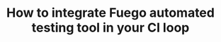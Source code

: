 ---
categories:
- bkk19
description: During the first Automated Testing Summit [1], developers of some of
  the most popular open source testing projects in the world gathered in Edinburgh
  to discuss how to collaborate and share testing efforts in the future.<br><br>In
  this session, I will first introduce Fuego as a black box and show how Fuego can
  work together with existing testing tools to form a complete CI loop. Next, I will
  show a modularized view of Fuego internals, and explain how specific modules can
  be shared with other testing tools. The talk will be illustrated with examples,
  and will not require previous knowledge on Fuego.&nbsp;<br><br>[1] https://elinux.org/Automated_Testing_Summit
image:
  featured: 'true'
  path: /assets/images/featured-images/bkk19/BKK19-TR07.png
session_attendee_num: '0'
session_id: BKK19-TR07
session_room: Session Room 1 (Lotus 1-2)
session_slot:
  end_time: '2019-04-04 15:55:00'
  start_time: '2019-04-04 15:00:00'
session_speakers:
- speaker_bio: Daniel Sangorrin works for Toshiba corp. as an operating systems researcher
    with a focus on real-time embedded systems. He received a Ph.D degree in computer
    science from Nagoya University, and has been a speaker in several international
    conferences and open source events.
  speaker_company: Toshiba
  speaker_image: /assets/images/speakers/bkk19/daniel-sangorrin.jpg
  speaker_location: Japan
  speaker_name: Daniel Sangorrin
  speaker_position: Specialist
  speaker_username: daniel.sangorrin
session_track: Validation and CI
tag: session
tags:
- Automotive
- Android
- Power Management
- Linux Kernel
- IoT and Embedded
title: How to integrate Fuego automated testing tool in your CI loop
---
